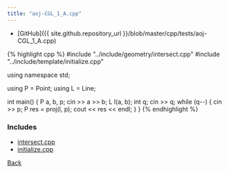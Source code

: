 ```yaml
---
title: "aoj-CGL_1_A.cpp"
---
```


- [GitHub]({{ site.github.repository_url }}/blob/master/cpp/tests/aoj-CGL_1_A.cpp)

{% highlight cpp %}
#include "../include/geometry/intersect.cpp"
#include "../include/template/initialize.cpp"

using namespace std;

using P = Point<float11>;
using L = Line<float11>;

int main() {
  P a, b, p;
  cin >> a >> b;
  L l(a, b);
  int q;
  cin >> q;
  while (q--) {
    cin >> p;
    P res = proj(l, p);
    cout << res << endl;
  }
}
{% endhighlight %}

### Includes

- [intersect.cpp](../include/geometry/intersect)
- [initialize.cpp](../include/template/initialize)

[Back](..)
